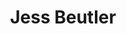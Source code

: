 ---
title: Jess Beutler
organization: Humanitarian OpenStreetMap Team
country: USA
image: https://www.hotosm.org/uploads/Screen%20Shot%202018-09-15%20at%2012.29.57.png
---